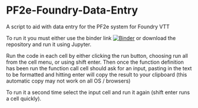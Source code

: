 # PF2e-Foundry-Data-Entry
A script to aid with data entry for the PF2e system for Foundry VTT

To run it you must either use the binder link [![Binder](https://mybinder.org/badge_logo.svg)](https://mybinder.org/v2/gh/TikaelSol/PF2e-Foundry-Data-Entry/HEAD) or download the repository and run it using Jupyter.

Run the code in each cell by either clicking the run button, choosing run all from the cell menu, or using shift enter.  Then once the function definition has been run the function call cell should ask for an input, pasting in the text to be formatted and hitting enter will copy the result to your clipboard (this automatic copy may not work on all OS / browsers)

To run it a second time select the input cell and run it again (shift enter runs a cell quickly).
